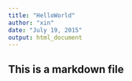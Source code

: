 ```yaml
---
title: "HelloWorld"
author: "xin"
date: "July 19, 2015"
output: html_document
---
```


## This is a markdown file

